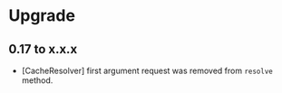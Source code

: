 Upgrade
=======

0.17 to x.x.x
-------------

* [CacheResolver] first argument request was removed from `resolve` method.